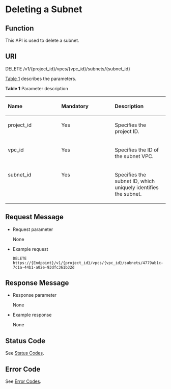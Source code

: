 # Deleting a Subnet<a name="vpc_subnet01_0005"></a>

## Function<a name="section36031167"></a>

This API is used to delete a subnet.

## URI<a name="section55845053"></a>

DELETE /v1/\{project\_id\}/vpcs/\{vpc\_id\}/subnets/\{subnet\_id\}

[Table 1](#table23279683)  describes the parameters.

**Table  1**  Parameter description

<a name="table23279683"></a>
<table><thead align="left"><tr id="row57883273"><th class="cellrowborder" valign="top" width="33.33333333333333%" id="mcps1.2.4.1.1"><p id="p58033516"><a name="p58033516"></a><a name="p58033516"></a>Name</p>
</th>
<th class="cellrowborder" valign="top" width="33.33333333333333%" id="mcps1.2.4.1.2"><p id="p3094327"><a name="p3094327"></a><a name="p3094327"></a>Mandatory</p>
</th>
<th class="cellrowborder" valign="top" width="33.33333333333333%" id="mcps1.2.4.1.3"><p id="p49313939"><a name="p49313939"></a><a name="p49313939"></a>Description</p>
</th>
</tr>
</thead>
<tbody><tr id="row35006119"><td class="cellrowborder" valign="top" width="33.33333333333333%" headers="mcps1.2.4.1.1 "><p id="p16923420"><a name="p16923420"></a><a name="p16923420"></a>project_id</p>
</td>
<td class="cellrowborder" valign="top" width="33.33333333333333%" headers="mcps1.2.4.1.2 "><p id="p28619802"><a name="p28619802"></a><a name="p28619802"></a>Yes</p>
</td>
<td class="cellrowborder" valign="top" width="33.33333333333333%" headers="mcps1.2.4.1.3 "><p id="p10487112"><a name="p10487112"></a><a name="p10487112"></a>Specifies the project ID. </p>
</td>
</tr>
<tr id="row29689498122133"><td class="cellrowborder" valign="top" width="33.33333333333333%" headers="mcps1.2.4.1.1 "><p id="p37198247122136"><a name="p37198247122136"></a><a name="p37198247122136"></a>vpc_id</p>
</td>
<td class="cellrowborder" valign="top" width="33.33333333333333%" headers="mcps1.2.4.1.2 "><p id="p60268063122136"><a name="p60268063122136"></a><a name="p60268063122136"></a>Yes</p>
</td>
<td class="cellrowborder" valign="top" width="33.33333333333333%" headers="mcps1.2.4.1.3 "><p id="p49874919122136"><a name="p49874919122136"></a><a name="p49874919122136"></a>Specifies the ID of the subnet VPC.</p>
</td>
</tr>
<tr id="row60087944"><td class="cellrowborder" valign="top" width="33.33333333333333%" headers="mcps1.2.4.1.1 "><p id="p35285314"><a name="p35285314"></a><a name="p35285314"></a>subnet_id</p>
</td>
<td class="cellrowborder" valign="top" width="33.33333333333333%" headers="mcps1.2.4.1.2 "><p id="p39538176"><a name="p39538176"></a><a name="p39538176"></a>Yes</p>
</td>
<td class="cellrowborder" valign="top" width="33.33333333333333%" headers="mcps1.2.4.1.3 "><p id="p48475691"><a name="p48475691"></a><a name="p48475691"></a>Specifies the subnet ID, which uniquely identifies the subnet.</p>
</td>
</tr>
</tbody>
</table>

## Request Message<a name="section32843429"></a>

-   Request parameter

    None

-   Example request

    ```
    DELETE https://{Endpoint}/v1/{project_id}/vpcs/{vpc_id}/subnets/4779ab1c-7c1a-44b1-a02e-93dfc361b32d
    ```


## Response Message<a name="section27155410"></a>

-   Response parameter

    None

-   Example response

    None


## Status Code<a name="section31981619"></a>

See  [Status Codes](status-codes.md).

## Error Code<a name="section85821649202813"></a>

See  [Error Codes](error-codes.md).

